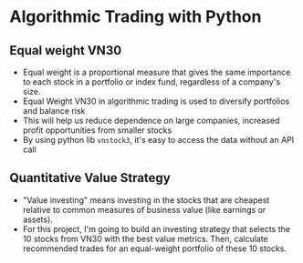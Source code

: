 # Algorithmic Trading with Python
## Equal weight VN30
- Equal weight is a proportional measure that gives the same importance to each stock in a portfolio or index fund, regardless of a company's size.
- Equal Weight VN30 in algorithmic trading is used to diversify portfolios and balance risk
- This will help us reduce dependence on large companies, increased profit opportunities from smaller stocks
- By using python lib `vnstock3`, it's easy to access the data without an API call
## Quantitative Value Strategy
- "Value investing" means investing in the stocks that are cheapest relative to common measures of business value (like earnings or assets).
- For this project, I'm going to build an investing strategy that selects the 10 stocks from VN30 with the best value metrics. Then, calculate recommended trades for an equal-weight portfolio of these 10 stocks.
